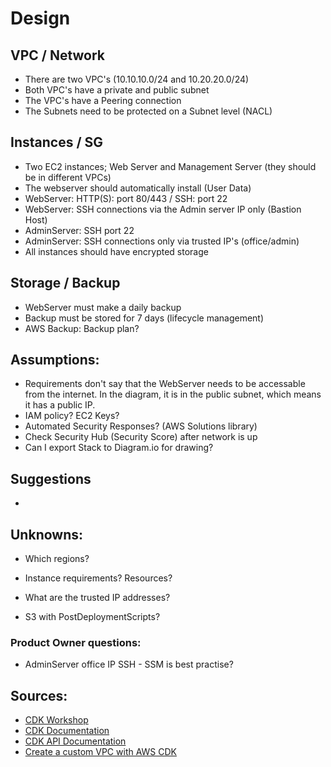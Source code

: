 # Design

## VPC / Network
- There are two VPC's (10.10.10.0/24 and 10.20.20.0/24)
- Both VPC's have a private and public subnet
- The VPC's have a Peering connection
- The Subnets need to be protected on a Subnet level (NACL)

## Instances / SG
- Two EC2 instances; Web Server and Management Server (they should be in different VPCs)
- The webserver should automatically install (User Data)
- WebServer: HTTP(S): port 80/443 / SSH: port 22
- WebServer: SSH connections via the Admin server IP only (Bastion Host)
- AdminServer: SSH port 22
- AdminServer: SSH connections only via trusted IP's (office/admin)
- All instances should have encrypted storage

## Storage / Backup
- WebServer must make a daily backup
- Backup must be stored for 7 days (lifecycle management)
- AWS Backup: Backup plan?

## Assumptions:
- Requirements don't say that the WebServer needs to be accessable from the internet. In the diagram, it is in the public subnet, which means it has a public IP.
- IAM policy? EC2 Keys?
- Automated Security Responses? (AWS Solutions library)
- Check Security Hub (Security Score) after network is up
- Can I export Stack to Diagram.io for drawing?

## Suggestions
- 

## Unknowns:
- Which regions?
- Instance requirements? Resources?
- What are the trusted IP addresses?

- S3 with PostDeploymentScripts?

### Product Owner questions:
- AdminServer office IP SSH - SSM is best practise?


## Sources:
- [CDK Workshop](https://cdkworkshop.com/30-python.html)
- [CDK Documentation](https://docs.aws.amazon.com/cdk/v2/guide/home.html)
- [CDK API Documentation](https://docs.aws.amazon.com/cdk/api/v2/)
- [Create a custom VPC with AWS CDK](https://levelup.gitconnected.com/creating-a-custom-vpc-with-aws-cdk-52f8788cb2d5)